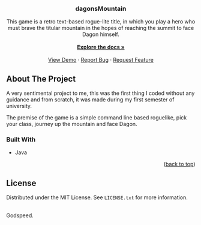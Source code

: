 <a name="readme-top"></a>

<br />
<h3 align="center">dagonsMountain</h3>

  <p align="center">
    This game is a retro text-based rogue-lite title, in which you play a hero who must brave the titular mountain in the hopes of reaching the summit to face Dagon himself.
    <br />
    <br />
    <a href="https://github.com/carterfaceysmith/dagonsMountain"><strong>Explore the docs »</strong></a>
    <br />
    <br />
    <a href="https://github.com/carterfaceysmith/dagonsMountain">View Demo</a>
    ·
    <a href="https://github.com/carterfaceysmith/dagonsMountain/issues">Report Bug</a>
    ·
    <a href="https://github.com/carterfaceysmith/dagonsMountain/issues">Request Feature</a>
  </p>
</div>

<!-- ABOUT THE PROJECT -->
## About The Project

A very sentimental project to me, this was the first thing I coded without any guidance and from scratch, it was made during my first semester of university.

The premise of the game is a simple command line based roguelike, pick your class, journey up the mountain and face Dagon.

### Built With

* Java

<p align="right">(<a href="#readme-top">back to top</a>)</p>

## License

Distributed under the MIT License. See `LICENSE.txt` for more information.
</br>
</br>

Godspeed.
